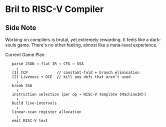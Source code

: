 # Bril to RISC-V Compiler

## Side Note

Working on compilers is brutal, yet extremely rewarding. It feels like a dark-souls game. There's no other feeling, almost like a meta-level experience. 

Current Game Plan:
```
   parse JSON → flat IR → CFG → SSA
     ↓
   [1] CCP             // constant‐fold + branch elimination
   [2] Liveness + DCE  // kill any defs that aren’t used
     ↓
   break SSA 
     ↓
   instruction selection [per op → RISC-V template (MachineIR)]
     ↓
   build live‐intervals 
     ↓
   linear-scan register allocation
     ↓
   emit RISC-V text
```
